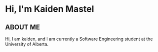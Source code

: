 <title>Kaiden's Page</title>
<h1>Hi, I'm Kaiden Mastel</h1>
<h2>ABOUT ME</h2>
Hi, I am kaiden, and I am currently a Software Engineering student at the University of Alberta. 
